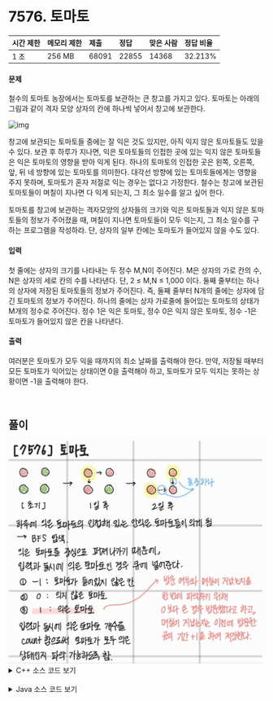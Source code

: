 # 7576. 토마토

| 시간 제한 | 메모리 제한 | 제출  | 정답  | 맞은 사람 | 정답 비율 |
| :-------- | :---------- | :---- | :---- | :-------- | :-------- |
| 1 초      | 256 MB      | 68091 | 22855 | 14368     | 32.213%   |


#### 문제

철수의 토마토 농장에서는 토마토를 보관하는 큰 창고를 가지고 있다. 토마토는 아래의 그림과 같이 격자 모양 상자의 칸에 하나씩 넣어서 창고에 보관한다. 

![img](https://www.acmicpc.net/upload/images/tmt.png)

창고에 보관되는 토마토들 중에는 잘 익은 것도 있지만, 아직 익지 않은 토마토들도 있을 수 있다. 보관 후 하루가 지나면, 익은 토마토들의 인접한 곳에 있는 익지 않은 토마토들은 익은 토마토의 영향을 받아 익게 된다. 하나의 토마토의 인접한 곳은 왼쪽, 오른쪽, 앞, 뒤 네 방향에 있는 토마토를 의미한다. 대각선 방향에 있는 토마토들에게는 영향을 주지 못하며, 토마토가 혼자 저절로 익는 경우는 없다고 가정한다. 철수는 창고에 보관된 토마토들이 며칠이 지나면 다 익게 되는지, 그 최소 일수를 알고 싶어 한다.

토마토를 창고에 보관하는 격자모양의 상자들의 크기와 익은 토마토들과 익지 않은 토마토들의 정보가 주어졌을 때, 며칠이 지나면 토마토들이 모두 익는지, 그 최소 일수를 구하는 프로그램을 작성하라. 단, 상자의 일부 칸에는 토마토가 들어있지 않을 수도 있다.



#### 입력

첫 줄에는 상자의 크기를 나타내는 두 정수 M,N이 주어진다. M은 상자의 가로 칸의 수, N은 상자의 세로 칸의 수를 나타낸다. 단, 2 ≤ M,N ≤ 1,000 이다. 둘째 줄부터는 하나의 상자에 저장된 토마토들의 정보가 주어진다. 즉, 둘째 줄부터 N개의 줄에는 상자에 담긴 토마토의 정보가 주어진다. 하나의 줄에는 상자 가로줄에 들어있는 토마토의 상태가 M개의 정수로 주어진다. 정수 1은 익은 토마토, 정수 0은 익지 않은 토마토, 정수 -1은 토마토가 들어있지 않은 칸을 나타낸다. 

#### 출력

여러분은 토마토가 모두 익을 때까지의 최소 날짜를 출력해야 한다. 만약, 저장될 때부터 모든 토마토가 익어있는 상태이면 0을 출력해야 하고, 토마토가 모두 익지는 못하는 상황이면 -1을 출력해야 한다.

<br>

## 풀이

<img src="../../_img/BOJ_7576.jpg" width="500px" />

<br>

<details>
<summary>C++ 소스 코드 보기</summary>
<div markdown="1">

```c++
#include <iostream>
#include <queue>
#include <algorithm>
using namespace std;

int main() {
    ios::sync_with_stdio(0);
    cin.tie(0);

    queue<pair<int, int> > q;
    int N, M, y = 0, x = 0, res = 0;
    int map[1001][1001];
    int dy[4] = {-1, 1, 0, 0}, dx[4] = {0, 0, -1, 1};
    cin >> M >> N;

    for(int i = 0; i < N; i++) {
        for(int j = 0; j < M; j++) {
            cin >> map[i][j];
            if(map[i][j] == 1) {
                q.push({i, j});
            }
        }
    }

    while(!q.empty()) {
        y = q.front().first;
        x = q.front().second;
        q.pop();

        for(int i = 0; i < 4; i++) {
            int nextY = y + dy[i];
            int nextX = x + dx[i];
            if(nextY < 0 || nextY >= N || nextX < 0 || nextX >= M) continue;
            if(map[nextY][nextX] == 0) {
                map[nextY][nextX] = map[y][x] + 1;
                q.push({nextY, nextX});
            }
        }
      	
        // 모든 토마토가 처음부터 익은 상태인 경우,
      	// while 문을 돌지 않으므로 0 으로 초기화하고
      	// while 문을 마지막으로 돌 때가 level 값이 가장 크기 때문에 마지막 y, x 값으로 할당
        res = map[y][x] - 1;
    }

    for(int i = 0; i < N; i++) {
        for(int j = 0; j < M; j++) {
            if(map[i][j] == 0) {
                res = -1;
                break;
            }
        }
    }

    cout << res;
    return 0;
}
```

</div>
</details>

<br>

<details>
<summary>Java 소스 코드 보기</summary>
<div markdown="1">

```java
package com.study.boj;

import java.io.BufferedReader;
import java.io.IOException;
import java.io.InputStreamReader;
import java.util.LinkedList;
import java.util.Queue;
import java.util.StringTokenizer;

public class BOJ_7576 {
	static final int[] dy = {1, 0, -1, 0};
	static final int[] dx = {0, 1, 0, -1};
	
	public static void main(String[] args) throws IOException {
		BufferedReader br = new BufferedReader(new InputStreamReader(System.in));
		StringTokenizer st = new StringTokenizer(br.readLine(), " ");
		
		int M = Integer.parseInt(st.nextToken());
		int N = Integer.parseInt(st.nextToken());
		int cnt = 0, res = 0; // 익지 않은 토마토 개수
		
		Queue<int[]> q = new LinkedList<>(); // 익은 토마토를 저장
		int[][] box = new int[N][M];

		for(int i = 0; i < N; i++) {
			st = new StringTokenizer(br.readLine(), " ");
			for(int j = 0; j < M; j++) {
				box[i][j] = Integer.parseInt(st.nextToken());
				if(box[i][j] == 1) {
					q.add(new int[] {i, j});
				} else if(box[i][j] == 0) {
					cnt++;
				}
			}
		}
		
		if(cnt == 0) {
			System.out.println(res);
			return;
		}

		while(!q.isEmpty()) {
			int y = q.peek()[0];
			int x = q.poll()[1];
			
			for(int i = 0; i < 4; i++) {
				int ny = y + dy[i], nx = x + dx[i];
				if(ny < 0 || ny >= N || nx < 0 || nx >= M) continue;
				if(box[ny][nx] == 0) {
					cnt--;
					box[ny][nx] = box[y][x] + 1;
					q.add(new int[] {ny, nx});
					res = res < box[ny][nx] ? box[ny][nx]-1 : res;
				}
			}
		}
		
		System.out.println(cnt == 0 ? res : -1);
	}
}

```

</div>
</details>